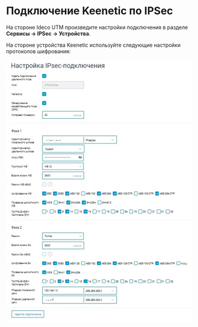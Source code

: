 # Подключение Keenetic по IPSec

На стороне Ideco UTM произведите настройки подключения в разделе **Сервисы -&gt; IPSec -&gt; Устройства**.

На стороне устройства Keenetic используйте следующие настройки протоколов шифрования:

![](../../../../../_images/keenetic_ikev2.jpg)

